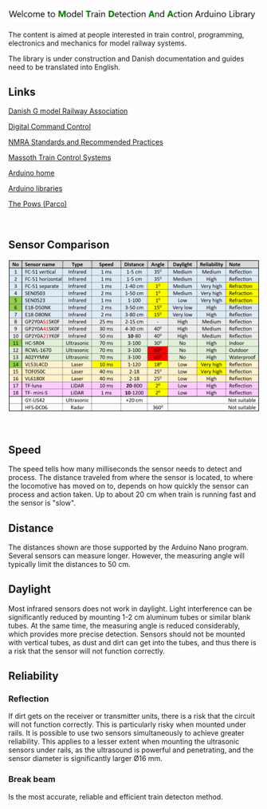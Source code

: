 ![](/image/MTDAA-heading.png)

The content is aimed at people interested in train control, programming, electronics and mechanics for model railway systems.

The library is under construction and Danish documentation and guides need to be translated into English.

## Links

[Danish G model Railway Association](https://danskgmodelforening.dk/)

[Digital Command Control](https://en.wikipedia.org/wiki/Digital_Command_Control)

[NMRA Standards and Recommended Practices](https://www.nmra.org/index-nmra-standards-and-recommended-practices)

[Massoth Train Control Systems](https://www.massoth.de/en/)

[Arduino home](https://www.arduino.cc/)

[Arduino libraries](https://docs.arduino.cc/libraries/)

[The Pows (Parco)](https://usuaris.tinet.cat/fmco/home_en.htm)

<br/> 

## Sensor Comparison

![](/image/Sensor%20Comparison.png)

<br/> 

## Speed 

The speed tells how many milliseconds the sensor needs to detect and process. The distance traveled from where the sensor is located, to where the locomotive has moved on to, depends on how quickly the sensor can process and action taken. Up to about 20 cm when train is running fast and the sensor is "slow".

## Distance 

The distances shown are those supported by the Arduino Nano program. Several sensors can measure longer. However, the measuring angle will typically limit the distances to 50 cm.

## Daylight

Most infrared sensors does not work in daylight. Light interference can be significantly reduced by mounting 1-2 cm aluminum tubes or similar blank tubes. At the same time, the measuring angle is reduced considerably, which provides more precise detection. Sensors should not be mounted with vertical tubes, as dust and dirt can get into the tubes, and thus there is a risk that the sensor will not function correctly. 

## Reliability

### Reflection

If dirt gets on the receiver or transmitter units, there is a risk that the circuit will not function correctly. This is particularly risky when mounted under rails. It is possible to use two sensors simultaneously to achieve greater reliability.
This applies to a lesser extent when mounting the ultrasonic sensors under rails, as the ultrasound is powerful and penetrating, and the sensor diameter is significantly larger Ø16 mm. 

### Break beam

Is the most accurate, reliable and efficient train detecton method.
